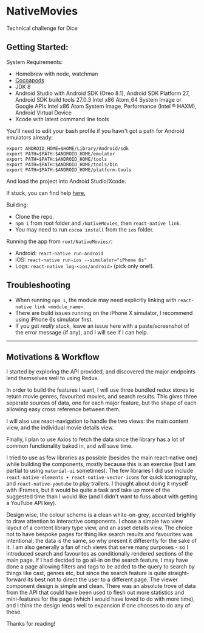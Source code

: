 # NativeMovies
Technical challenge for Dice

## Getting Started:
System Requirements:
- Homebrew with node, watchman
- [Cocoapods](https://shift.infinite.red/beginner-s-guide-to-using-cocoapods-with-react-native-46cb4d372995)
- JDK 8
- Android Studio with Android SDK (Oreo 8.1), Android SDK Platform 27, Android SDK build tools 27.0.3 Intel x86 Atom_64 System Image or Google APIs Intel x86 Atom System Image, Performance (Intel ® HAXM), Android Virtual Device
- Xcode with latest command line tools

You'll need to edit your bash profile if you havn't got a path for Android emulators already:
```
export ANDROID_HOME=$HOME/Library/Android/sdk
export PATH=$PATH:$ANDROID_HOME/emulator
export PATH=$PATH:$ANDROID_HOME/tools
export PATH=$PATH:$ANDROID_HOME/tools/bin
export PATH=$PATH:$ANDROID_HOME/platform-tools
```
And load the project into Android Studio/Xcode.

If stuck, you can find help [here.](https://facebook.github.io/react-native/docs/getting-started.html)

Building:
- Clone the repo.
- `npm i` from root folder and `/NativeMovies`, then `react-native link`.
- You may need to run `cocoa install` from the `ios` folder.

Running the app from `root/NativeMovies/`:
- Android: `react-native run-android`
- iOS: `react-native run-ios --simulator="iPhone 6s"`
- Logs: `react-native log-<ios/android>` (pick only one!).

## Troubleshooting
- When running `npm i`, the module may need explicitly linking with `react-native link <module_name>`.
- There are build issues running on the iPhone X simulator, I recommend using iPhone 6s simulator first.
- If you get *really* stuck, leave an issue here with a paste/screenshot of the error message (if any), and I will see if I can help.

____

## Motivations & Workflow

I started by exploring the API provided, and discovered the major endpoints lend themselves well to using Redux.

In order to build the features I want, I will use three bundled redux stores to return movie genres, favourited movies, and search results. This gives three seperate sources of data, one for each major feature, but the shape of each allowing easy cross reference between them.

I will also use react-navigation to handle the two views: the main content view, and the individual movie details view.

Finally, I plan to use Axios to fetch the data since the library has a lot of common functionality baked in, and will save time.

I tried to use as few libraries as possible (besides the main react-native one) while building the components, mostly because this is an exercise (but I am partial to using `material-ui` sometimes). The few libraries I did use include `react-native-elements + react-native-vector-icons` for quick iconography, and `react-native-youtube` to play trailers. I thought about doing it myself with iFrames, but it would be quite a task and take up more of the suggested time than I would like (and I didn't want to fuss about with getting a YouTube API key).

Design wise, the colour scheme is a clean white-on-grey, accented brightly to draw attention to interactive components. I chose a simple two view layout of a content library type view, and an asset details view. The choice not to have bespoke pages for thing like search results and favourites was intentional; the data is the same, so why present it differently for the sake of it. I am also generally a fan of rich views that serve many purposes - so I introduced search and favourites as conditionally rendered sections of the main page. If I had decided to go all-in on the search feature, I may have done a page allowing filters and tags to be added to the query to search by things like cast, genres etc, but since the search feature is quite straight-forward its best not to direct the user to a different page.
The viewer component design is simple and clean. There was an absolute trove of data from the API that could have been used to flesh out more statistics and mini-features for the page (which I would have loved to do with more time), and I think the design lends well to expansion if one chooses to do any of these.
 
 Thanks for reading!
